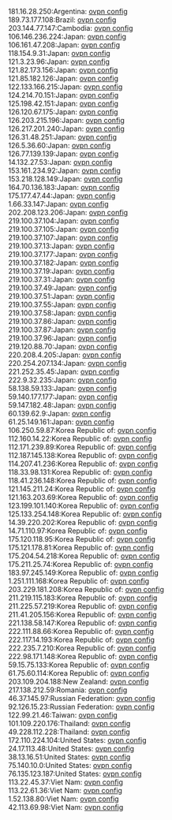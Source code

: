 181.16.28.250:Argentina: [ovpn config](vpn/181_16_28_250.ovpn)  
189.73.177.108:Brazil: [ovpn config](vpn/189_73_177_108.ovpn)  
203.144.77.147:Cambodia: [ovpn config](vpn/203_144_77_147.ovpn)  
106.146.236.224:Japan: [ovpn config](vpn/106_146_236_224.ovpn)  
106.161.47.208:Japan: [ovpn config](vpn/106_161_47_208.ovpn)  
118.154.9.31:Japan: [ovpn config](vpn/118_154_9_31.ovpn)  
121.3.23.96:Japan: [ovpn config](vpn/121_3_23_96.ovpn)  
121.82.173.156:Japan: [ovpn config](vpn/121_82_173_156.ovpn)  
121.85.182.126:Japan: [ovpn config](vpn/121_85_182_126.ovpn)  
122.133.166.215:Japan: [ovpn config](vpn/122_133_166_215.ovpn)  
124.214.70.151:Japan: [ovpn config](vpn/124_214_70_151.ovpn)  
125.198.42.151:Japan: [ovpn config](vpn/125_198_42_151.ovpn)  
126.120.67.175:Japan: [ovpn config](vpn/126_120_67_175.ovpn)  
126.203.215.196:Japan: [ovpn config](vpn/126_203_215_196.ovpn)  
126.217.201.240:Japan: [ovpn config](vpn/126_217_201_240.ovpn)  
126.31.48.251:Japan: [ovpn config](vpn/126_31_48_251.ovpn)  
126.5.36.60:Japan: [ovpn config](vpn/126_5_36_60.ovpn)  
126.77.139.139:Japan: [ovpn config](vpn/126_77_139_139.ovpn)  
14.132.27.53:Japan: [ovpn config](vpn/14_132_27_53.ovpn)  
153.161.234.92:Japan: [ovpn config](vpn/153_161_234_92.ovpn)  
153.218.128.149:Japan: [ovpn config](vpn/153_218_128_149.ovpn)  
164.70.136.183:Japan: [ovpn config](vpn/164_70_136_183.ovpn)  
175.177.47.44:Japan: [ovpn config](vpn/175_177_47_44.ovpn)  
1.66.33.147:Japan: [ovpn config](vpn/1_66_33_147.ovpn)  
202.208.123.206:Japan: [ovpn config](vpn/202_208_123_206.ovpn)  
219.100.37.104:Japan: [ovpn config](vpn/219_100_37_104.ovpn)  
219.100.37.105:Japan: [ovpn config](vpn/219_100_37_105.ovpn)  
219.100.37.107:Japan: [ovpn config](vpn/219_100_37_107.ovpn)  
219.100.37.13:Japan: [ovpn config](vpn/219_100_37_13.ovpn)  
219.100.37.177:Japan: [ovpn config](vpn/219_100_37_177.ovpn)  
219.100.37.182:Japan: [ovpn config](vpn/219_100_37_182.ovpn)  
219.100.37.19:Japan: [ovpn config](vpn/219_100_37_19.ovpn)  
219.100.37.31:Japan: [ovpn config](vpn/219_100_37_31.ovpn)  
219.100.37.49:Japan: [ovpn config](vpn/219_100_37_49.ovpn)  
219.100.37.51:Japan: [ovpn config](vpn/219_100_37_51.ovpn)  
219.100.37.55:Japan: [ovpn config](vpn/219_100_37_55.ovpn)  
219.100.37.58:Japan: [ovpn config](vpn/219_100_37_58.ovpn)  
219.100.37.86:Japan: [ovpn config](vpn/219_100_37_86.ovpn)  
219.100.37.87:Japan: [ovpn config](vpn/219_100_37_87.ovpn)  
219.100.37.96:Japan: [ovpn config](vpn/219_100_37_96.ovpn)  
219.120.88.70:Japan: [ovpn config](vpn/219_120_88_70.ovpn)  
220.208.4.205:Japan: [ovpn config](vpn/220_208_4_205.ovpn)  
220.254.207.134:Japan: [ovpn config](vpn/220_254_207_134.ovpn)  
221.252.35.45:Japan: [ovpn config](vpn/221_252_35_45.ovpn)  
222.9.32.235:Japan: [ovpn config](vpn/222_9_32_235.ovpn)  
58.138.59.133:Japan: [ovpn config](vpn/58_138_59_133.ovpn)  
59.140.177.177:Japan: [ovpn config](vpn/59_140_177_177.ovpn)  
59.147.182.48:Japan: [ovpn config](vpn/59_147_182_48.ovpn)  
60.139.62.9:Japan: [ovpn config](vpn/60_139_62_9.ovpn)  
61.25.149.161:Japan: [ovpn config](vpn/61_25_149_161.ovpn)  
106.250.59.87:Korea Republic of: [ovpn config](vpn/106_250_59_87.ovpn)  
112.160.14.22:Korea Republic of: [ovpn config](vpn/112_160_14_22.ovpn)  
112.171.239.89:Korea Republic of: [ovpn config](vpn/112_171_239_89.ovpn)  
112.187.145.138:Korea Republic of: [ovpn config](vpn/112_187_145_138.ovpn)  
114.207.41.236:Korea Republic of: [ovpn config](vpn/114_207_41_236.ovpn)  
118.33.98.131:Korea Republic of: [ovpn config](vpn/118_33_98_131.ovpn)  
118.41.236.148:Korea Republic of: [ovpn config](vpn/118_41_236_148.ovpn)  
121.145.211.24:Korea Republic of: [ovpn config](vpn/121_145_211_24.ovpn)  
121.163.203.69:Korea Republic of: [ovpn config](vpn/121_163_203_69.ovpn)  
123.199.101.140:Korea Republic of: [ovpn config](vpn/123_199_101_140.ovpn)  
125.133.254.148:Korea Republic of: [ovpn config](vpn/125_133_254_148.ovpn)  
14.39.220.202:Korea Republic of: [ovpn config](vpn/14_39_220_202.ovpn)  
14.71.110.97:Korea Republic of: [ovpn config](vpn/14_71_110_97.ovpn)  
175.120.118.95:Korea Republic of: [ovpn config](vpn/175_120_118_95.ovpn)  
175.121.178.81:Korea Republic of: [ovpn config](vpn/175_121_178_81.ovpn)  
175.204.54.218:Korea Republic of: [ovpn config](vpn/175_204_54_218.ovpn)  
175.211.25.74:Korea Republic of: [ovpn config](vpn/175_211_25_74.ovpn)  
183.97.245.149:Korea Republic of: [ovpn config](vpn/183_97_245_149.ovpn)  
1.251.111.168:Korea Republic of: [ovpn config](vpn/1_251_111_168.ovpn)  
203.229.181.208:Korea Republic of: [ovpn config](vpn/203_229_181_208.ovpn)  
211.219.115.183:Korea Republic of: [ovpn config](vpn/211_219_115_183.ovpn)  
211.225.57.219:Korea Republic of: [ovpn config](vpn/211_225_57_219.ovpn)  
211.41.205.156:Korea Republic of: [ovpn config](vpn/211_41_205_156.ovpn)  
221.138.58.147:Korea Republic of: [ovpn config](vpn/221_138_58_147.ovpn)  
222.111.88.66:Korea Republic of: [ovpn config](vpn/222_111_88_66.ovpn)  
222.117.14.193:Korea Republic of: [ovpn config](vpn/222_117_14_193.ovpn)  
222.235.7.210:Korea Republic of: [ovpn config](vpn/222_235_7_210.ovpn)  
222.98.171.148:Korea Republic of: [ovpn config](vpn/222_98_171_148.ovpn)  
59.15.75.133:Korea Republic of: [ovpn config](vpn/59_15_75_133.ovpn)  
61.75.60.114:Korea Republic of: [ovpn config](vpn/61_75_60_114.ovpn)  
203.109.204.188:New Zealand: [ovpn config](vpn/203_109_204_188.ovpn)  
217.138.212.59:Romania: [ovpn config](vpn/217_138_212_59.ovpn)  
46.37.145.97:Russian Federation: [ovpn config](vpn/46_37_145_97.ovpn)  
92.126.15.23:Russian Federation: [ovpn config](vpn/92_126_15_23.ovpn)  
122.99.21.46:Taiwan: [ovpn config](vpn/122_99_21_46.ovpn)  
101.109.220.176:Thailand: [ovpn config](vpn/101_109_220_176.ovpn)  
49.228.112.228:Thailand: [ovpn config](vpn/49_228_112_228.ovpn)  
172.110.224.104:United States: [ovpn config](vpn/172_110_224_104.ovpn)  
24.17.113.48:United States: [ovpn config](vpn/24_17_113_48.ovpn)  
38.13.16.51:United States: [ovpn config](vpn/38_13_16_51.ovpn)  
75.140.10.0:United States: [ovpn config](vpn/75_140_10_0.ovpn)  
76.135.123.187:United States: [ovpn config](vpn/76_135_123_187.ovpn)  
113.22.45.37:Viet Nam: [ovpn config](vpn/113_22_45_37.ovpn)  
113.22.61.36:Viet Nam: [ovpn config](vpn/113_22_61_36.ovpn)  
1.52.138.80:Viet Nam: [ovpn config](vpn/1_52_138_80.ovpn)  
42.113.69.98:Viet Nam: [ovpn config](vpn/42_113_69_98.ovpn)  
